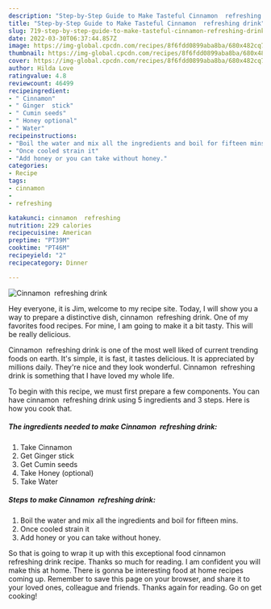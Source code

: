 ```yaml
---
description: "Step-by-Step Guide to Make Tasteful Cinnamon  refreshing drink"
title: "Step-by-Step Guide to Make Tasteful Cinnamon  refreshing drink"
slug: 719-step-by-step-guide-to-make-tasteful-cinnamon-refreshing-drink
date: 2022-03-30T06:37:44.857Z
image: https://img-global.cpcdn.com/recipes/8f6fdd0899aba8ba/680x482cq70/cinnamon-refreshing-drink-recipe-main-photo.jpg
thumbnail: https://img-global.cpcdn.com/recipes/8f6fdd0899aba8ba/680x482cq70/cinnamon-refreshing-drink-recipe-main-photo.jpg
cover: https://img-global.cpcdn.com/recipes/8f6fdd0899aba8ba/680x482cq70/cinnamon-refreshing-drink-recipe-main-photo.jpg
author: Hilda Love
ratingvalue: 4.8
reviewcount: 46499
recipeingredient:
- " Cinnamon"
- " Ginger  stick"
- " Cumin seeds"
- " Honey optional"
- " Water"
recipeinstructions:
- "Boil the water and mix all the ingredients and boil for fifteen mins."
- "Once cooled strain it"
- "Add honey or you can take without honey."
categories:
- Recipe
tags:
- cinnamon
- 
- refreshing

katakunci: cinnamon  refreshing 
nutrition: 229 calories
recipecuisine: American
preptime: "PT39M"
cooktime: "PT46M"
recipeyield: "2"
recipecategory: Dinner

---
```



![Cinnamon  refreshing drink](https://img-global.cpcdn.com/recipes/8f6fdd0899aba8ba/680x482cq70/cinnamon-refreshing-drink-recipe-main-photo.jpg)

Hey everyone, it is Jim, welcome to my recipe site. Today, I will show you a way to prepare a distinctive dish, cinnamon  refreshing drink. One of my favorites food recipes. For mine, I am going to make it a bit tasty. This will be really delicious.



Cinnamon  refreshing drink is one of the most well liked of current trending foods on earth. It's simple, it is fast, it tastes delicious. It is appreciated by millions daily. They're nice and they look wonderful. Cinnamon  refreshing drink is something that I have loved my whole life.


To begin with this recipe, we must first prepare a few components. You can have cinnamon  refreshing drink using 5 ingredients and 3 steps. Here is how you cook that.

<!--inarticleads1-->

##### The ingredients needed to make Cinnamon  refreshing drink:

1. Take  Cinnamon
1. Get  Ginger  stick
1. Get  Cumin seeds
1. Take  Honey (optional)
1. Take  Water




<!--inarticleads2-->

##### Steps to make Cinnamon  refreshing drink:

1. Boil the water and mix all the ingredients and boil for fifteen mins.
1. Once cooled strain it
1. Add honey or you can take without honey.




So that is going to wrap it up with this exceptional food cinnamon  refreshing drink recipe. Thanks so much for reading. I am confident you will make this at home. There is gonna be interesting food at home recipes coming up. Remember to save this page on your browser, and share it to your loved ones, colleague and friends. Thanks again for reading. Go on get cooking!
